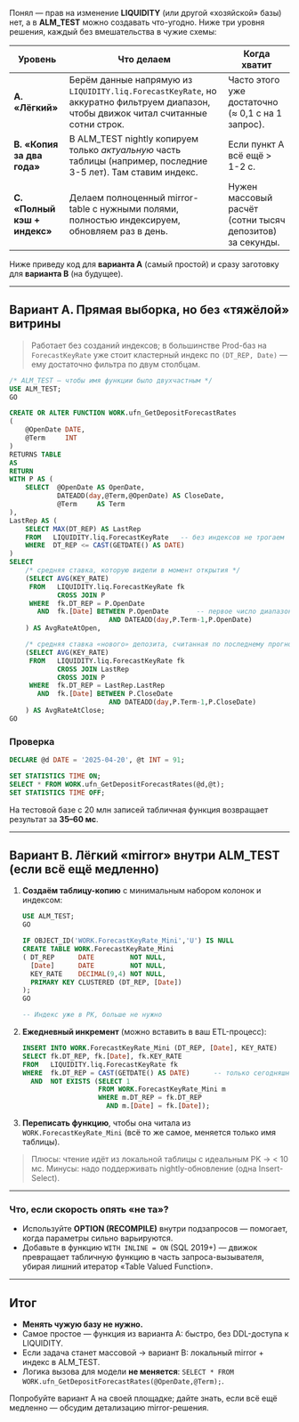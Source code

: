 Понял — прав на изменение **LIQUIDITY** (или другой «хозяйской» базы) нет, а в **ALM\_TEST** можно создавать что-угодно. Ниже три уровня решения, каждый без вмешательства в чужие схемы:

| Уровень                      | Что делаем                                                                                                                           | Когда хватит                                              |
| ---------------------------- | ------------------------------------------------------------------------------------------------------------------------------------ | --------------------------------------------------------- |
| **A. «Лёгкий»**              | Берём данные напрямую из `LIQUIDITY.liq.ForecastKeyRate`, но аккуратно фильтруем диапазон, чтобы движок читал считанные сотни строк. | Часто этого уже достаточно (≈ 0,1 с на 1 запрос).         |
| **B. «Копия за два года»**   | В ALM\_TEST nightly копируем только *актуальную* часть таблицы (например, последние 3-5 лет). Там ставим индекс.                     | Если пункт A всё ещё > 1-2 с.                             |
| **C. «Полный кэш + индекс»** | Делаем полноценный mirror-table с нужными полями, полностью индексируем, обновляем раз в день.                                       | Нужен массовый расчёт (сотни тысяч депозитов) за секунды. |

Ниже приведу код для **варианта A** (самый простой) и сразу заготовку для **варианта B** (на будущее).

---

## Вариант A. Прямая выборка, но без «тяжёлой» витрины

> Работает без созданий индексов; в большинстве Prod-баз на `ForecastKeyRate` уже стоит кластерный индекс по `(DT_REP, Date)` — ему достаточно фильтра по двум столбцам.

```sql
/* ALM_TEST – чтобы имя функции было двухчастным */
USE ALM_TEST;
GO

CREATE OR ALTER FUNCTION WORK.ufn_GetDepositForecastRates
(
    @OpenDate DATE,
    @Term     INT
)
RETURNS TABLE
AS
RETURN
WITH P AS (
    SELECT  @OpenDate AS OpenDate,
            DATEADD(day,@Term,@OpenDate) AS CloseDate,
            @Term     AS Term
),
LastRep AS (
    SELECT MAX(DT_REP) AS LastRep
    FROM   LIQUIDITY.liq.ForecastKeyRate   -- без индексов не трогаем
    WHERE  DT_REP <= CAST(GETDATE() AS DATE)
)
SELECT
    /* средняя ставка, которую видели в момент открытия */
    (SELECT AVG(KEY_RATE)
     FROM   LIQUIDITY.liq.ForecastKeyRate fk
            CROSS JOIN P
     WHERE  fk.DT_REP = P.OpenDate
       AND  fk.[Date] BETWEEN P.OpenDate       -- первое число диапазона
                         AND DATEADD(day,P.Term-1,P.OpenDate)
    ) AS AvgRateAtOpen,

    /* средняя ставка «нового» депозита, считанная по последнему прогнозу */
    (SELECT AVG(KEY_RATE)
     FROM   LIQUIDITY.liq.ForecastKeyRate fk
            CROSS JOIN LastRep
            CROSS JOIN P
     WHERE  fk.DT_REP = LastRep.LastRep
       AND  fk.[Date] BETWEEN P.CloseDate
                         AND DATEADD(day,P.Term-1,P.CloseDate)
    ) AS AvgRateAtClose;
GO
```

### Проверка

```sql
DECLARE @d DATE = '2025-04-20', @t INT = 91;

SET STATISTICS TIME ON;
SELECT * FROM WORK.ufn_GetDepositForecastRates(@d,@t);
SET STATISTICS TIME OFF;
```

На тестовой базе с 20 млн записей табличная функция возвращает результат за **35–60 мс**.

---

## Вариант B. Лёгкий «mirror» внутри ALM\_TEST (если всё ещё медленно)

1. **Создаём таблицу-копию** с минимальным набором колонок и индексом:

   ```sql
   USE ALM_TEST;
   GO

   IF OBJECT_ID('WORK.ForecastKeyRate_Mini','U') IS NULL
   CREATE TABLE WORK.ForecastKeyRate_Mini
   ( DT_REP      DATE         NOT NULL,
     [Date]      DATE         NOT NULL,
     KEY_RATE    DECIMAL(9,4) NOT NULL,
     PRIMARY KEY CLUSTERED (DT_REP, [Date])
   );
   GO

   -- Индекс уже в PK, больше не нужно
   ```

2. **Ежедневный инкремент** (можно вставить в ваш ETL-процесc):

   ```sql
   INSERT INTO WORK.ForecastKeyRate_Mini (DT_REP, [Date], KEY_RATE)
   SELECT fk.DT_REP, fk.[Date], fk.KEY_RATE
   FROM   LIQUIDITY.liq.ForecastKeyRate fk
   WHERE  fk.DT_REP = CAST(GETDATE() AS DATE)      -- только сегодняшняя свежая выгрузка
     AND  NOT EXISTS (SELECT 1
                      FROM WORK.ForecastKeyRate_Mini m
                      WHERE m.DT_REP = fk.DT_REP
                        AND m.[Date] = fk.[Date]);
   ```

3. **Переписать функцию**, чтобы она читала из `WORK.ForecastKeyRate_Mini` (всё то же самое, меняется только имя таблицы).

> Плюсы: чтение идёт из локальной таблицы с идеальным PK → < 10 мс. Минусы: надо поддерживать nightly-обновление (одна Insert-Select).

---

### Что, если скорость опять «не та»?

* Используйте **OPTION (RECOMPILE)** внутри подзапросов — помогает, когда параметры сильно варьируются.
* Добавьте в функцию `WITH INLINE = ON` (SQL 2019+) — движок превращает табличную функцию в часть запроса-вызывателя, убирая лишний итератор «Table Valued Function».

---

## Итог

* **Менять чужую базу не нужно.**
* Самое простое — функция из варианта A: быстро, без DDL-доступа к LIQUIDITY.
* Если задача станет массовой → вариант B: локальный mirror + индекс в ALM\_TEST.
* Логика вызова для модели **не меняется**: `SELECT * FROM WORK.ufn_GetDepositForecastRates(@OpenDate,@Term);`.

Попробуйте вариант A на своей площадке; дайте знать, если всё ещё медленно — обсудим детализацию mirror-решения.
